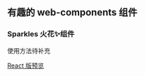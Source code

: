 ## 有趣的 web-components 组件

### Sparkles 火花✨组件

使用方法待补充

[React 版预览](https://next.aerowang.cn/p/a87c8524-664b-46a5-826d-b029b67d3022/mdx-zi-ding-yi-zu-jian)
